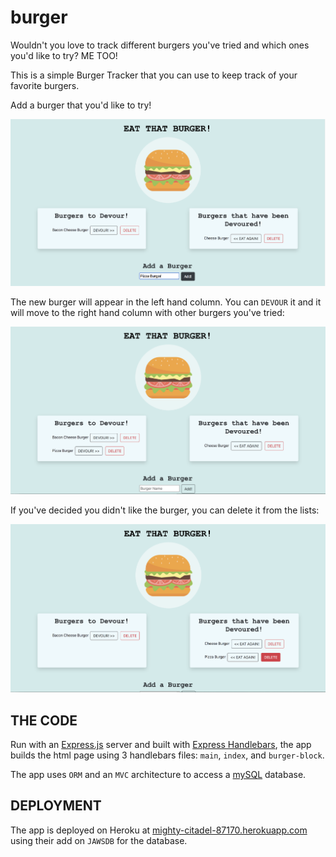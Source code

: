 # burger

Wouldn't you love to track different burgers you've tried and which ones you'd like to try? ME TOO!

This is a simple Burger Tracker that you can use to keep track of your favorite burgers. 

Add a burger that you'd like to try!

![add](public/assets/img/add.png)

The new burger will appear in the left hand column. You can `DEVOUR` it and it will move to the right hand column with other burgers you've tried:

![new added](public/assets/img/addedNew.png)

If you've decided you didn't like the burger, you can delete it from the lists:

![delete](public/assets/img/delete.png)

## THE CODE

Run with an <a href="https://expressjs.com/">Express.js</a> server and built with <a href="https://www.npmjs.com/package/express-handlebars">Express Handlebars</a>, the app builds the html page using 3 handlebars files: `main`, `index`, and `burger-block`.

The app uses `ORM` and an `MVC` architecture to access a <a href="https://www.mysql.com/">mySQL</a> database.

## DEPLOYMENT

The app is deployed on Heroku at <a href="https://mighty-citadel-87170.herokuapp.com/">mighty-citadel-87170.herokuapp.com</a> using their add on `JAWSDB` for the database.